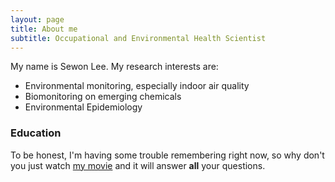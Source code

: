 ```yaml
---
layout: page
title: About me
subtitle: Occupational and Environmental Health Scientist 
---
```


My name is Sewon Lee. My research interests are:

- Environmental monitoring, especially indoor air quality
- Biomonitoring on emerging chemicals
- Environmental Epidemiology



### Education

To be honest, I'm having some trouble remembering right now, so why don't you just watch [my movie](https://en.wikipedia.org/wiki/The_Princess_Bride_%28film%29) and it will answer **all** your questions.
